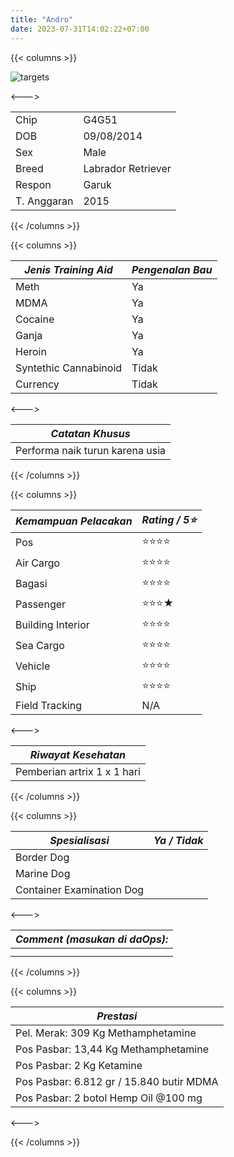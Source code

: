 ```yaml
---
title: "Andro"
date: 2023-07-31T14:02:22+07:00
---
```

{{< columns >}} <!-- begin columns block -->

![targets](/123.jpg)

<---> <!-- magic separator, between columns -->


|             |                    |
| ------------- | -------------------- |
| Chip        | G4G51              |
| DOB         | 09/08/2014         |
| Sex         | Male               |
| Breed       | Labrador Retriever |
| Respon      | Garuk              |
| T. Anggaran | 2015               |

{{< /columns >}}

{{< columns >}} <!-- begin columns block -->


| ***Jenis Training Aid*** | ***Pengenalan Bau*** |
| -------------------------- | ---------------------- |
| Meth                     | Ya                   |
| MDMA                     | Ya                   |
| Cocaine                  | Ya                   |
| Ganja                    | Ya                   |
| Heroin                   | Ya                   |
| Syntethic Cannabinoid    | Tidak                |
| Currency                 | Tidak                |

<---> <!-- magic separator, between columns -->


| ***Catatan Khusus***            |
| --------------------------------- |
| Performa naik turun karena usia |

{{< /columns >}}

{{< columns >}} <!-- begin columns block -->


| ***Kemampuan Pelacakan*** | ***Rating / 5⭐*** |
| --------------------------- | -------------------- |
| Pos                       | ⭐⭐⭐⭐           |
| Air Cargo                 | ⭐⭐⭐⭐           |
| Bagasi                    | ⭐⭐⭐⭐           |
| Passenger                 | ⭐⭐⭐★           |
| Building Interior         | ⭐⭐⭐⭐           |
| Sea Cargo                 | ⭐⭐⭐⭐           |
| Vehicle                   | ⭐⭐⭐⭐           |
| Ship                      | ⭐⭐⭐⭐           |
| Field Tracking            | N/A                |

<---><!-- magic separator, between columns -->


| ***Riwayat Kesehatan***     |
| ----------------------------- |
| Pemberian artrix 1 x 1 hari |

{{< /columns >}}

{{< columns >}} <!-- begin columns block -->


| ***Spesialisasi***        | ***Ya / Tidak*** |
| --------------------------- | ------------------ |
| Border Dog                |                  |
| Marine Dog                |                  |
| Container Examination Dog |                  |

<---> <!-- magic separator, between columns -->


| ***Comment (masukan di daOps):*** |
| ----------------------------------- |
|                                   |
|                                   |

{{< /columns >}}

{{< columns >}} <!-- begin columns block -->


| ***Prestasi***                           |
| ------------------------------------------ |
| Pel. Merak: 309 Kg Methamphetamine       |
| Pos Pasbar: 13,44 Kg Methamphetamine     |
| Pos Pasbar: 2 Kg Ketamine                |
| Pos Pasbar: 6.812 gr / 15.840 butir MDMA |
| Pos Pasbar: 2 botol Hemp Oil @100 mg     |

<---> <!-- magic separator, between columns -->

{{< /columns >}}
